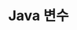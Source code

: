 ---
layout: single
title: "Java 변수"
categories: 
  - cording
toc: true
author_profiles: false
sidebar:
  nav: "docs"
---